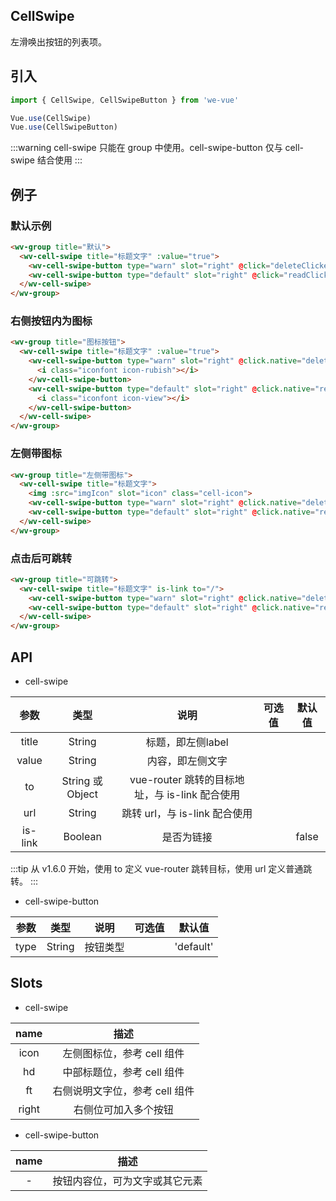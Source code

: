 CellSwipe
---
左滑唤出按钮的列表项。

## 引入

```js
import { CellSwipe, CellSwipeButton } from 'we-vue'

Vue.use(CellSwipe)
Vue.use(CellSwipeButton)
```
:::warning
cell-swipe 只能在 group 中使用。cell-swipe-button 仅与 cell-swipe 结合使用
:::

## 例子

### 默认示例

```html
<wv-group title="默认">
  <wv-cell-swipe title="标题文字" :value="true">
    <wv-cell-swipe-button type="warn" slot="right" @click="deleteClicked">删除</wv-cell-swipe-button>
    <wv-cell-swipe-button type="default" slot="right" @click="readClicked">查看</wv-cell-swipe-button>
  </wv-cell-swipe>
</wv-group>
```

### 右侧按钮内为图标

```html
<wv-group title="图标按钮">
  <wv-cell-swipe title="标题文字" :value="true">
    <wv-cell-swipe-button type="warn" slot="right" @click.native="deleteClicked">
      <i class="iconfont icon-rubish"></i>
    </wv-cell-swipe-button>
    <wv-cell-swipe-button type="default" slot="right" @click.native="readClicked">
      <i class="iconfont icon-view"></i>
    </wv-cell-swipe-button>
  </wv-cell-swipe>
</wv-group>
```

### 左侧带图标

```html
<wv-group title="左侧带图标">
  <wv-cell-swipe title="标题文字">
    <img :src="imgIcon" slot="icon" class="cell-icon">
    <wv-cell-swipe-button type="warn" slot="right" @click.native="deleteClicked">删除</wv-cell-swipe-button>
    <wv-cell-swipe-button type="default" slot="right" @click.native="readClicked">查看</wv-cell-swipe-button>
  </wv-cell-swipe>
</wv-group>
```

### 点击后可跳转

```html
<wv-group title="可跳转">
  <wv-cell-swipe title="标题文字" is-link to="/">
    <wv-cell-swipe-button type="warn" slot="right" @click.native="deleteClicked">删除</wv-cell-swipe-button>
    <wv-cell-swipe-button type="default" slot="right" @click.native="readClicked">查看</wv-cell-swipe-button>
  </wv-cell-swipe>
</wv-group>
```

## API

- cell-swipe

|   参数   |   类型    |   说明   | 可选值  |  默认值  |
| :----: | :-----: | :----: | :--: | :---: |
| title  | String  |  标题，即左侧label   |      |       |
| value  | String  |  内容，即左侧文字   |      |       |
| to  | String 或 Object  |  vue-router 跳转的目标地址，与 is-link 配合使用   |      |       |
| url  | String  |  跳转 url，与 is-link 配合使用   |      |       |
| is-link | Boolean | 是否为链接 |      | false |

:::tip
从 v1.6.0 开始，使用 to 定义 vue-router 跳转目标，使用 url 定义普通跳转。
:::

- cell-swipe-button

|   参数   |   类型    |   说明   | 可选值  |  默认值  |
| :----: | :-----: | :----: | :--: | :---: |
| type  | String  |  按钮类型   |      |   'default'    |


## Slots

- cell-swipe

|   name   |   描述    |
| :----: | :-----: |
| icon  | 左侧图标位，参考 cell 组件  |
| hd  | 中部标题位，参考 cell 组件  |
| ft  | 右侧说明文字位，参考 cell 组件  |
| right  | 右侧位可加入多个按钮  |

- cell-swipe-button

|   name   |   描述    |
| :----: | :-----: |
| -  | 按钮内容位，可为文字或其它元素  |
